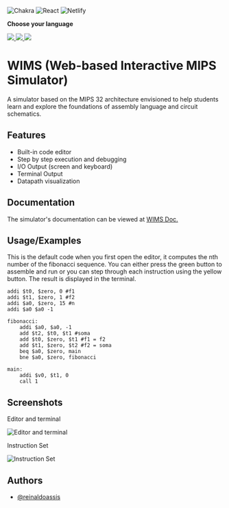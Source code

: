 ![Chakra](https://img.shields.io/badge/chakra-%234ED1C5.svg?style=for-the-badge&logo=chakraui&logoColor=white)
![React](https://img.shields.io/badge/react-%2320232a.svg?style=for-the-badge&logo=react&logoColor=%2361DAFB)
![Netlify](https://img.shields.io/badge/netlify-%23000000.svg?style=for-the-badge&logo=netlify&logoColor=#00C7B7)

**Choose your language**

<a target="_blank" href="https://github.com/ReinaldoAssis/mips-sim">
<img src="https://img.shields.io/badge/English%20-%20%231E90FF?style=flat-square&link=https%3A%2F%2Fgithub.com%2FReinaldoAssis%2Fmips-sim%2Ftree%2Fmaster" />
</a>

<a target="_blank" href="./README-br.md">
<img src="https://img.shields.io/badge/Brazilian%20Portuguese%20-%20%23228B22?style=flat-square&link=https%3A%2F%2Fgithub.com%2FReinaldoAssis%2Fmips-sim%2Fblob%2Fmaster%2FREADME-br.md"/>
</a>

<a target="_blank" href="./README-fr.md">
<img src="https://img.shields.io/badge/French%20-%20%23DC143C?style=flat-square&link=https%3A%2F%2Fgithub.com%2FReinaldoAssis%2Fmips-sim%2Fblob%2Fmaster%2FREADME-fr.md"/>
</a>




# WIMS (Web-based Interactive MIPS Simulator)

A simulator based on the MIPS 32 architecture envisioned to help students learn and explore the foundations of assembly language and circuit schematics.


## Features

- Built-in code editor
- Step by step execution and debugging
- I/O Output (screen and keyboard)
- Terminal Output
- Datapath visualization


## Documentation

The simulator's documentation can be viewed at [WIMS Doc.](https://reinaldoassis.github.io/wims-doc/docs/intro)


## Usage/Examples

This is the default code when you first open the editor, it computes the nth number of the fibonacci sequence. You can either press the green button to assemble and run or you can step through each instruction using the yellow button. The result is displayed in the terminal.

```assembly
addi $t0, $zero, 0 #f1
addi $t1, $zero, 1 #f2
addi $a0, $zero, 15 #n
addi $a0 $a0 -1

fibonacci:
	addi $a0, $a0, -1
	add $t2, $t0, $t1 #soma
	add $t0, $zero, $t1 #f1 = f2
	add $t1, $zero, $t2 #f2 = soma
	beq $a0, $zero, main
	bne $a0, $zero, fibonacci

main:
	addi $v0, $t1, 0
	call 1
```


## Screenshots

Editor and terminal

![Editor and terminal](https://i.ibb.co/3RHngxw/image.png)

Instruction Set

![Instruction Set](https://i.ibb.co/PYVB0np/image.png)

## Authors

- [@reinaldoassis](https://www.github.com/reinaldoassis)

